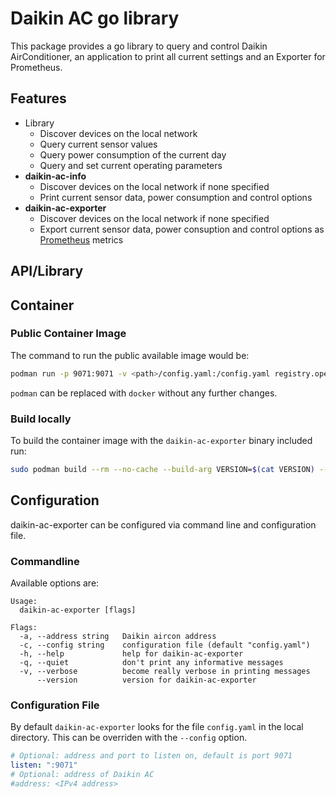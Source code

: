 # Daikin AC go library

This package provides a go library to query and control Daikin AirConditioner, an application to print all current settings and an Exporter for Prometheus.

## Features

* Library
  * Discover devices on the local network
  * Query current sensor values
  * Query power consumption of the current day
  * Query and set current operating parameters
* **daikin-ac-info**
  * Discover devices on the local network if none specified
  * Print current sensor data, power consumption and control options
* **daikin-ac-exporter**
  * Discover devices on the local network if none specified
  * Export current sensor data, power consuption and control options as [Prometheus](https://prometheus.io) metrics


## API/Library

## Container

### Public Container Image

The command to run the public available image would be:

```bash
podman run -p 9071:9071 -v <path>/config.yaml:/config.yaml registry.opensuse.org/home/kukuk/containerfile/daikin-ac-exporter:latest
```

`podman` can be replaced with `docker` without any further changes.

### Build locally

To build the container image with the `daikin-ac-exporter` binary included run:

```bash
sudo podman build --rm --no-cache --build-arg VERSION=$(cat VERSION) --build-arg BUILDTIME=$(date +%Y-%m-%dT%TZ) -t daikin-ac-exporter .
```

## Configuration

daikin-ac-exporter can be configured via command line and configuration file.

### Commandline

Available options are:
```plaintext
Usage:
  daikin-ac-exporter [flags]

Flags:
  -a, --address string   Daikin aircon address
  -c, --config string    configuration file (default "config.yaml")
  -h, --help             help for daikin-ac-exporter
  -q, --quiet            don't print any informative messages
  -v, --verbose          become really verbose in printing messages
      --version          version for daikin-ac-exporter
```

### Configuration File

By default `daikin-ac-exporter` looks for the file `config.yaml` in the local directory. This can be overriden with the `--config` option.

```yaml
# Optional: address and port to listen on, default is port 9071
listen: ":9071"
# Optional: address of Daikin AC
#address: <IPv4 address>
```
